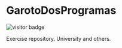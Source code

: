 # GarotoDosProgramas

![visitor badge](https://visitor-badge.laobi.icu/badge?page_id=garotoDosProgramas&title=Viewers)

Exercise repository.
University and others.
